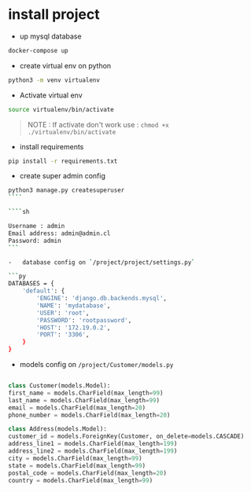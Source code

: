# install project

-   up mysql database

```sh
docker-compose up
```

-   create virtual env on python

```sh
python3 -m venv virtualenv
```

-   Activate virtual env

```sh
source virtualenv/bin/activate
```

> NOTE : If activate don't work use : `chmod +x ./virtualenv/bin/activate`

-   install requirements

```sh
pip install -r requirements.txt
```

-   create super admin config

`````sh
python3 manage.py createsuperuser
````

````sh

Username : admin
Email address: admin@admin.cl
Password: admin
```

-   database config on `/project/project/settings.py`

```py
DATABASES = {
    'default': {
        'ENGINE': 'django.db.backends.mysql',
        'NAME': 'mydatabase',
        'USER': 'root',
        'PASSWORD': 'rootpassword',
        'HOST': '172.19.0.2',
        'PORT': '3306',
    }
}
`````

-   models config on `/project/Customer/models.py`

```py

class Customer(models.Model):
first_name = models.CharField(max_length=99)
last_name = models.CharField(max_length=99)
email = models.CharField(max_length=20)
phone_number = models.CharField(max_length=20)

class Address(models.Model):
customer_id = models.ForeignKey(Customer, on_delete=models.CASCADE)
address_line1 = models.CharField(max_length=199)
address_line2 = models.CharField(max_length=199)
city = models.CharField(max_length=99)
state = models.CharField(max_length=99)
postal_code = models.CharField(max_length=20)
country = models.CharField(max_length=99)
```
